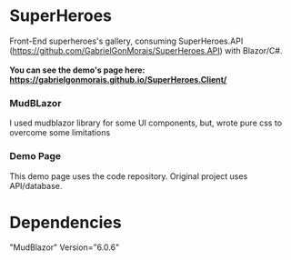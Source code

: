 # SuperHeroes
Front-End superheroes's gallery, consuming SuperHeroes.API (https://github.com/GabrielGonMorais/SuperHeroes.API) with Blazor/C#. </br></br>
**You can see the demo's page here: https://gabrielgonmorais.github.io/SuperHeroes.Client/**

### MudBLazor
I used mudblazor library for some UI components, but, wrote pure css to overcome some limitations

### Demo Page
This demo page uses the code repository. Original project uses API/database.</br>


# Dependencies
"MudBlazor" Version="6.0.6"
